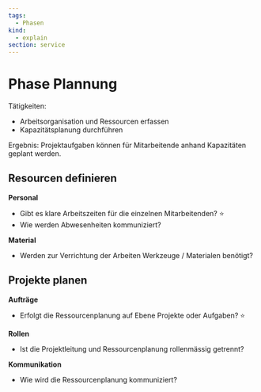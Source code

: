 ```yaml
---
tags:
  - Phasen
kind:
  - explain
section: service
---
```


# Phase Plannung

Tätigkeiten:

- Arbeitsorganisation und Ressourcen erfassen
- Kapazitätsplanung durchführen

Ergebnis: Projektaufgaben können für Mitarbeitende anhand Kapazitäten geplant werden.

## Resourcen definieren

**Personal**

- Gibt es klare Arbeitszeiten für die einzelnen Mitarbeitenden? ⭐
- Wie werden Abwesenheiten kommuniziert?

**Material**

- Werden zur Verrichtung der Arbeiten Werkzeuge / Materialen benötigt?

## Projekte planen

**Aufträge**

- Erfolgt die Ressourcenplanung auf Ebene Projekte oder Aufgaben? ⭐

**Rollen**

- Ist die Projektleitung und Ressourcenplanung rollenmässig getrennt?

**Kommunikation**

- Wie wird die Ressourcenplanung kommuniziert?

